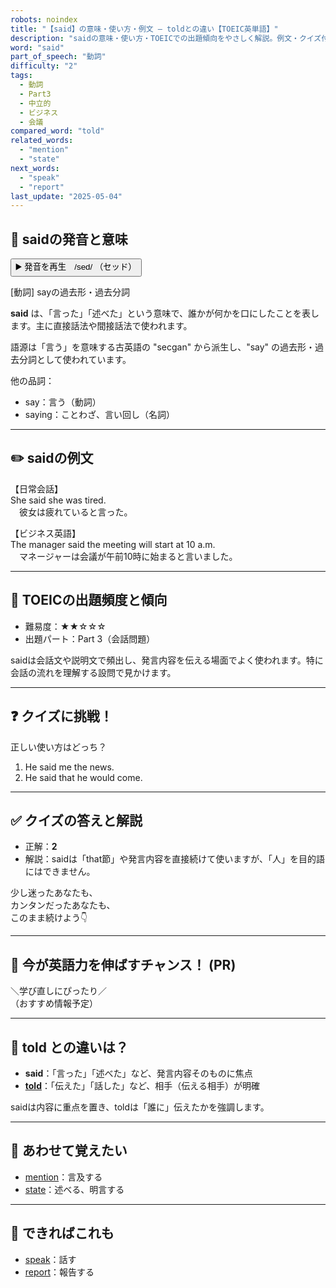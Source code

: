 ```yaml
---
robots: noindex
title: "【said】の意味・使い方・例文 ― toldとの違い【TOEIC英単語】"
description: "saidの意味・使い方・TOEICでの出題傾向をやさしく解説。例文・クイズ付きでtoldとの違いもわかりやすく学べます。"
word: "said"
part_of_speech: "動詞"
difficulty: "2"
tags:
  - 動詞
  - Part3
  - 中立的
  - ビジネス
  - 会議
compared_word: "told"
related_words:
  - "mention"
  - "state"
next_words:
  - "speak"
  - "report"
last_update: "2025-05-04"
---
```


## 🔰 saidの発音と意味

<button class="play-audio" onclick="playTTS('said')">
  <span class="play-audio-main">
    ▶️ 発音を再生　/sed/
  </span>
  <span class="play-audio-sub">
    （セッド）
  </span>
</button>

[動詞] sayの過去形・過去分詞

**said** は、「言った」「述べた」という意味で、誰かが何かを口にしたことを表します。主に直接話法や間接話法で使われます。

語源は「言う」を意味する古英語の "secgan" から派生し、"say" の過去形・過去分詞として使われています。

他の品詞：  
- say：言う（動詞）
- saying：ことわざ、言い回し（名詞）

---

## ✏️ saidの例文

【日常会話】  
She said she was tired.  
　彼女は疲れていると言った。

【ビジネス英語】  
The manager said the meeting will start at 10 a.m.  
　マネージャーは会議が午前10時に始まると言いました。

---

## 🎯 TOEICの出題頻度と傾向

- 難易度：★★☆☆☆
- 出題パート：Part 3（会話問題）

saidは会話文や説明文で頻出し、発言内容を伝える場面でよく使われます。特に会話の流れを理解する設問で見かけます。

---

## ❓ クイズに挑戦！

正しい使い方はどっち？

1. He said me the news.  
2. He said that he would come.

---

## ✅ クイズの答えと解説

- 正解：**2**
- 解説：saidは「that節」や発言内容を直接続けて使いますが、「人」を目的語にはできません。

少し迷ったあなたも、  
カンタンだったあなたも、  
このまま続けよう👇️

---

## 🚀 今が英語力を伸ばすチャンス！ (PR)

<div class="info-center">
＼学び直しにぴったり／<br>  
（おすすめ情報予定）
</div>

---

## 🤔  told との違いは？

- **said**：「言った」「述べた」など、発言内容そのものに焦点
- **[told](/word/told/)**：「伝えた」「話した」など、相手（伝える相手）が明確

saidは内容に重点を置き、toldは「誰に」伝えたかを強調します。

---

## 🧩 あわせて覚えたい

- [mention](/word/mention/)：言及する
- [state](/word/state/)：述べる、明言する

---

## 📖 できればこれも

- [speak](/word/speak/)：話す
- [report](/word/report/)：報告する

<!-- cvid: aid00_bid41 -->
